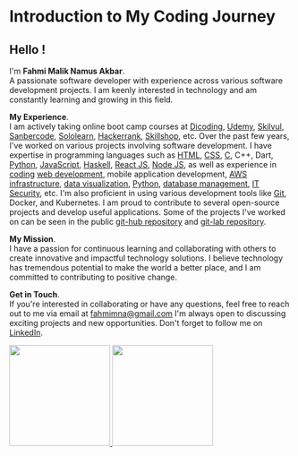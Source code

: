 # Introduction to My Coding Journey
## Hello !
I'm **Fahmi Malik Namus Akbar**.\
A passionate software developer with experience across various software development projects. 
I am keenly interested in technology and am constantly learning and growing in this field.

**My Experience**.\
I am actively taking online boot camp courses at [Dicoding](https://www.dicoding.com/), [Udemy](https://www.udemy.com/), [Skilvul](https://skilvul.com/), [Sanbercode](https://sanbercode.com/), [Sololearn](https://www.sololearn.com/), [Hackerrank](hackerrank.com), [Skillshop](https://skillshop.com), etc.
Over the past few years, I've worked on various projects involving software development. I have expertise in programming languages such as [HTML](https://www.sololearn.com/certificates/CC-AV0IP5FM), [CSS](https://www.sololearn.com/certificates/CC-CTNUSCGD), [C](https://www.dicoding.com/certificates/07Z6WV5QWZQR), C++, Dart, [Python](https://skilvul.com/courses/python-dasar/student/cllz3blug1s5b01qkuqjkt8b2), [JavaScript](https://www.hackerrank.com/certificates/465688e0a635), [Haskell](https://www.dicoding.com/certificates/98XWV6QJWPM3), [React JS](https://sanbercode.com/certificate/in/5cc0c3d4-5964-4f1b-b3ea-0bb503ed4512), [Node JS](https://www.udemy.com/certificate/UC-b3c259dd-5a26-4735-8398-dc1b09d62a3d/), as well as experience in [coding](https://skilvul.com/paths/coding-di-skilvul-playground/student/cllz3bllm1s5a01qkhd4wlri3) [web development](https://www.dicoding.com/certificates/KEXLL43E4XG2), mobile application development, [AWS infrastructure](https://www.dicoding.com/certificates/MRZMLGGKRXYQ), [data visualization](https://www.dicoding.com/certificates/L4PQ8425OZO1), [Python](https://www.dicoding.com/certificates/81P2VG94YPOY), [database management](https://www.dicoding.com/certificates/EYX4Y1VR6ZDL), [IT Security](https://www.coursera.org/account/accomplishments/certificate/C4M7FZNXHAQJ), etc. I'm also proficient in using various development tools like [Git](https://www.dicoding.com/certificates/MRZML5Y8NXYQ), Docker, and Kubernetes. I am proud to contribute to several open-source projects and develop useful applications. Some of the projects I've worked on can be seen in the public [git-hub repository](https://github.com/fahmimna?tab=repositories) and [git-lab repository](https://gitlab.com/users/fahmimna/projects).

**My Mission**.\
I have a passion for continuous learning and collaborating with others to create innovative and impactful technology solutions. I believe technology has tremendous potential to make the world a better place, and I am committed to contributing to positive change.

**Get in Touch**.\
If you're interested in collaborating or have any questions, feel free to reach out to me via email at [fahmimna@gmail.com](https://fahmimna@gmail.com/) I'm always open to discussing exciting projects and new opportunities. Don't forget to follow me on  [LinkedIn](https://www.linkedin.com/in/fahmimna).
 
<p align="left">
<a href="https://github.com/fahmimna">
  <img height="180em" src="https://github-readme-stats-eight-theta.vercel.app/api?username=fahmimna&show_icons=true&theme=algolia&include_all_commits=true&count_private=true"/>
  <img height="180em" src="https://github-readme-stats-eight-theta.vercel.app/api/top-langs/?username=fahmimna&layout=compact&langs_count=8&theme=algolia"/>
</a>
</p>
